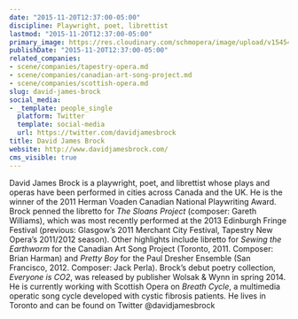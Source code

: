 ```yaml
---
date: "2015-11-20T12:37:00-05:00"
discipline: Playwright, poet, librettist
lastmod: "2015-11-20T12:37:00-05:00"
primary_image: https://res.cloudinary.com/schmopera/image/upload/v1545409169/media/webhook-uploads/1448041023748/2015-11-20---David-James-Brock.jpg.jpg
publishDate: "2015-11-20T12:37:00-05:00"
related_companies:
- scene/companies/tapestry-opera.md
- scene/companies/canadian-art-song-project.md
- scene/companies/scottish-opera.md
slug: david-james-brock
social_media:
- _template: people_single
  platform: Twitter
  template: social-media
  url: https://twitter.com/davidjamesbrock
title: David James Brock
website: http://www.davidjamesbrock.com/
cms_visible: true
---
```


David James Brock is a playwright, poet, and librettist whose plays and operas have been performed in cities across Canada and the UK. He is the winner of the 2011 Herman Voaden Canadian National Playwriting Award. Brock penned the libretto for *The Sloans Project* (composer: Gareth Williams), which was most recently performed at the 2013 Edinburgh Fringe Festival (previous: Glasgow’s 2011 Merchant City Festival, Tapestry New Opera’s 2011/2012 season). Other highlights include libretto for *Sewing the Earthworm* for the Canadian Art Song Project (Toronto, 2011. Composer: Brian Harman) and *Pretty Boy* for the Paul Dresher Ensemble (San Francisco, 2012. Composer: Jack Perla). Brock’s debut poetry collection, *Everyone is CO2*, was released by publisher Wolsak & Wynn in spring 2014. He is currently working with Scottish Opera on *Breath Cycle*, a multimedia operatic song cycle developed with cystic fibrosis patients. He lives in Toronto and can be found on Twitter @davidjamesbrock
